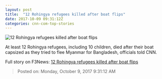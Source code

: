 ```yaml
---
layout: post
title:  "12 Rohingya refugees killed after boat flips"
date: 2017-10-09 09:31:12Z
categories: cnn-com-top-stories
---
```


![12 Rohingya refugees killed after boat flips](http://i2.cdn.cnn.com/cnnnext/dam/assets/171009131742-rohingya-bangladesh-teknaf-0929-super-tease.jpg)

At least 12 Rohingya refugees, including 10 children, died after their boat capsized as they tried to flee Myanmar for Bangladesh, officials told CNN.


Full story on F3News: [12 Rohingya refugees killed after boat flips](http://www.f3nws.com/n/bUGBPH)

> Posted on: Monday, October 9, 2017 9:31:12 AM
